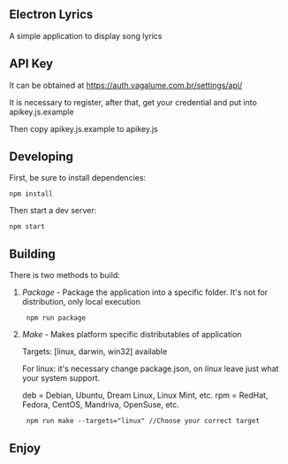 Electron Lyrics
---

A simple application to display song lyrics

API Key
---
It can be obtained at https://auth.vagalume.com.br/settings/api/

It is necessary to register, after that, get your credential and put into apikey.js.example

Then copy apikey.js.example to apikey.js

Developing
---
First, be sure to install dependencies:

    npm install

Then start a dev server:

    npm start
    
Building
---
There is two methods to build:

1. *Package* - Package the application into a specific folder. It's not for distribution, only local execution

        npm run package

2. *Make* - Makes platform specific distributables of application

    Targets: [linux, darwin, win32] available
    
    For linux: it's necessary change package.json, on *linux* leave just what your system support.
    
    deb = Debian, Ubuntu, Dream Linux, Linux Mint, etc. 
    rpm = RedHat, Fedora, CentOS, Mandriva, OpenSuse, etc. 

        npm run make --targets="linux" //Choose your correct target
        
Enjoy
---